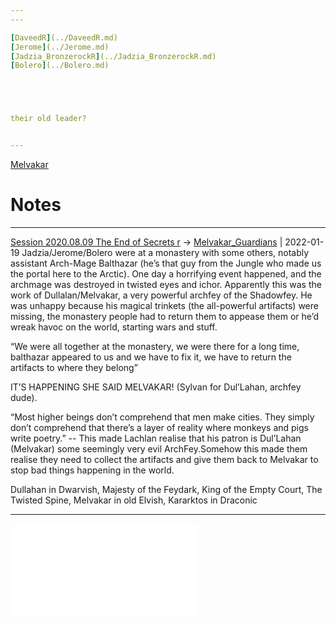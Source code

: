 ```yaml
---
---

[DaveedR](../DaveedR.md)
[Jerome](../Jerome.md)
[Jadzia_BronzerockR](../Jadzia_BronzerockR.md)
[Bolero](../Bolero.md)





their old leader?


---
```


[Melvakar](../Melvakar.md)

# Notes
---

[Session 2020.08.09 The End of Secrets r](../../sessions/notes_matteo_brianedit/Session%202020.08.09%20The%20End%20of%20Secrets%20r.md) -> [Melvakar_Guardians](Melvakar_Guardians.md) | 2022-01-19
Jadzia/Jerome/Bolero were at a monastery with some others, notably assistant Arch-Mage Balthazar (he’s that guy from the Jungle who made us the portal here to the Arctic). One day a horrifying event happened, and the archmage was destroyed in twisted eyes and ichor. Apparently this was the work of Dullalan/Melvakar, a very powerful archfey of the Shadowfey. He was unhappy because his magical trinkets (the all-powerful artifacts) were missing, the monastery people had to return them to appease them or he’d wreak havoc on the world, starting wars and stuff.

“We were all together at the monastery, we were there for a long time, balthazar appeared to us and we have to fix it, we have to return the artifacts to where they belong”

IT’S HAPPENING SHE SAID MELVAKAR! (Sylvan for Dul’Lahan, archfey dude).

“Most higher beings don’t comprehend that men make cities. They simply don’t comprehend that there’s a layer of reality where monkeys and pigs write poetry.” -- This made Lachlan realise that his patron is Dul’Lahan (Melvakar) some seemingly very evil ArchFey.Somehow this made them realise they need to collect the artifacts and give them back to Melvakar to stop bad things happening in the world.

  

Dullahan in Dwarvish, Majesty of the Feydark, King of the Empty Court, The Twisted Spine, Melvakar in old Elvish, Kararktos in Draconic

---
![Bolero_Conversation](../../Insights/Bolero_Conversation.md)